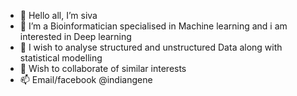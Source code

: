 - 👋 Hello all, I’m siva
- 👀 I’m a Bioinformatician specialised in Machine learning and i am interested in Deep learning
- 🌱 I wish to analyse structured and unstructured Data along with statistical modelling 
- 💞️ Wish to collaborate of similar interests
- 📫 Email/facebook @indiangene

<!---
sivkri/sivkri is a ✨ special ✨ repository because its `README.md` (this file) appears on your GitHub profile.
You can click the Preview link to take a look at your changes.
--->
